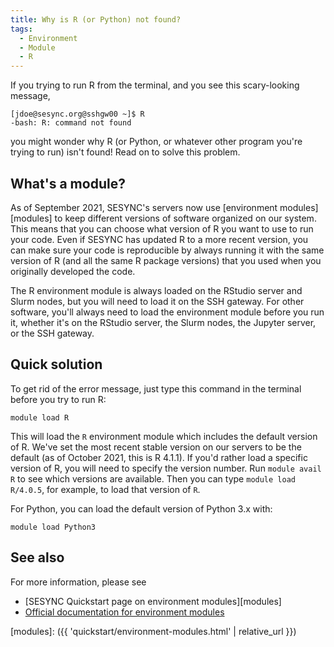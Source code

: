 ```yaml
---
title: Why is R (or Python) not found?
tags:
  - Environment
  - Module
  - R
---
```


If you trying to run R from the terminal, and you see this scary-looking message,

```
[jdoe@sesync.org@sshgw00 ~]$ R
-bash: R: command not found
```

you might wonder why R (or Python, or whatever other program you're trying to run) isn't found! Read on to solve this problem.

## What's a module?

As of September 2021, SESYNC's servers now use [environment modules][modules] to keep different versions of software organized on our system. 
This means that you can choose what version of R you want to use to run your code. Even if SESYNC has updated R to a more recent version, you
can make sure your code is reproducible by always running it with the same version of R (and all the same R package versions) that you used
when you originally developed the code.

The R environment module is always loaded on the RStudio server and Slurm nodes, but you will need to load it on the SSH gateway. For other 
software, you'll always need to load the environment module before you run it, whether it's on the RStudio server, the Slurm nodes, the
Jupyter server, or the SSH gateway.

## Quick solution

To get rid of the error message, just type this command in the terminal before you try to run R:

```
module load R
```

This will load the `R` environment module which includes the default version of R. We've set the most recent stable version on our servers
to be the default (as of October 2021, this is R 4.1.1). 
If you'd rather load a specific version of R, you will need to specify the version number. Run `module avail R` to see which versions are available.
Then you can type `module load R/4.0.5`, for example, to load that version of `R`.

For Python, you can load the default version of Python 3.x with:

```
module load Python3
```

## See also

For more information, please see 

- [SESYNC Quickstart page on environment modules][modules]
- [Official documentation for environment modules](https://modules.readthedocs.io/en/latest/)

[modules]: ({{ 'quickstart/environment-modules.html' | relative_url }})
